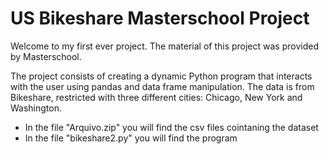 # US Bikeshare Masterschool Project

Welcome to my first ever project. The material of this project was provided by Masterschool.

The project consists of creating a dynamic Python program that interacts with the user using pandas and data frame manipulation. The data is from Bikeshare, restricted with three different cities: Chicago, New York and Washington.

- In the file "Arquivo.zip" you will find the csv files cointaning the dataset
- In the file "bikeshare2.py" you will find the program
